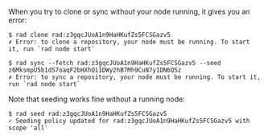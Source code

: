 When you try to clone or sync without your node running, it gives you an error:

``` ~bob (fail)
$ rad clone rad:z3gqcJUoA1n9HaHKufZs5FCSGazv5
✗ Error: to clone a repository, your node must be running. To start it, run `rad node start`
```

``` ~eve (fail)
$ rad sync --fetch rad:z3gqcJUoA1n9HaHKufZs5FCSGazv5 --seed z6MksmpU5b1dS7oaqF2bHXhQi1DWy2hB7Mh9CuN7y1DN6QSz
✗ Error: to sync a repository, your node must be running. To start it, run `rad node start`
```

Note that seeding works fine without a running node:

``` ~alice
$ rad seed rad:z3gqcJUoA1n9HaHKufZs5FCSGazv5
✓ Seeding policy updated for rad:z3gqcJUoA1n9HaHKufZs5FCSGazv5 with scope 'all'
```
